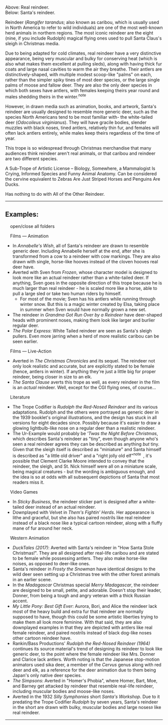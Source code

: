 Above: Real reindeer.  
Below: Santa's reindeer.

Reindeer (_Rangifer tarandus_; also known as caribou, which is usually used in North America to refer to wild individuals) are one of the most well-known herd animals in northern regions. The most iconic reindeer are the eight (nine, if you include Rudolph) magical flying ones used to pull Santa Claus's sleigh in Christmas media.

Due to being adapted for cold climates, real reindeer have a very distinctive appearance, being very muscular and bulky for conserving heat (which is also what makes them excellent at pulling sleds), along with having thick fur coats and large nasal cavities to warm the air they breathe. Their antlers are distinctively-shaped, with multiple modest scoop-like "palms" on each, rather than the simpler spiky tines of most deer species, or the large single palms of moose and fallow deer. They are also the only deer species in which both sexes have antlers, with females keeping theirs year round and males shedding theirs in the winter.<sup>note&nbsp;</sup> 

However, in drawn media such as animation, books, and artwork, Santa's reindeer are usually designed to resemble more generic deer, such as the species North Americans tend to be most familiar with- the white-tailed deer (_Odocoileus virginianus_). They will have gracile bodies, slender muzzles with black noses, tined antlers, relatively thin fur, and females will often lack antlers entirely, while males keep theirs regardless of the time of year.

This trope is so widespread through Christmas merchandise that many audiences think reindeer aren't real animals, or that caribou and reindeer are two different species.

A Sub-Trope of Artistic License – Biology, Somewhere, a Mammalogist Is Crying, Informed Species and Funny Animal Anatomy. Can be considered the cervine equivalent to Zebras Are Just Striped Horses and Penguins Are Ducks.

Has nothing to do with All of the Other Reindeer.

___

## Examples:

    open/close all folders 

    Films — Animation 

-   In _Annabelle's Wish_, all of Santa's reindeer are drawn to resemble generic deer. Including Annabelle herself at the end, after she is transformed from a cow to a reindeer with cow markings. They are also drawn with single, horse-like hooves instead of the cloven hooves real deer have.
-   Averted with Sven from _Frozen_, whose character model is designed to look more like an actual reindeer rather than a white-tailed deer. If anything, Sven goes in the opposite direction of this trope because he is much larger than real reindeer - he is scaled more like a horse, able to pull a large sled or take two human riders by himself.
    -   For most of the movie; Sven has his antlers while running through winter snow. But this is a magic winter created by Elsa, taking place in summer when Sven would have normally grown a new set.
-   The reindeer in _Grandma Got Run Over by a Reindeer_ have deer-shaped heads with prominent noses, making them look like larger and burlier regular deer.
-   _The Polar Express_: White Tailed reindeer are seen as Santa's sleigh pullers. Even more jarring when a herd of more realistic caribou can be seen earlier.

    Films — Live-Action 

-   Averted in _The Christmas Chronicles_ and its sequel. The reindeer not only look realistic and accurate, but are explicitly stated to be female (hence, antlers in winter). If anything they're just a little big for proper reindeer, being closer in size to an elk.
-   _The Santa Clause_ averts this trope as well, as every reindeer in the film is an _actual_ reindeer. Well, except for the CGI flying ones, of course...

    Literature 

-   The Trope Codifier is _Rudolph the Red-Nosed Reindeer_ and its various adaptations. Rudolph and the others were portrayed as generic deer in the 1939 booklet's original illustrations, and the design has stuck in all versions for eight decades since. Possibly because it's easier to draw a glowing lightbulb-like nose on a regular deer than a realistic reindeer.
-   The Ur-Example would probably be _'Twas the Night Before Christmas_, which describes Santa's reindeer as "tiny", even though anyone who's seen a real reindeer agrees they can be described as anything _but_ tiny. Given that the sleigh itself is described as "miniature" and Santa himself is described as "a little old driver" and a "right jolly old elf"<sup>note&nbsp;</sup> , it's possible that Clement Clarke Moore intended to convey that the reindeer, the sleigh, and St. Nick himself were all on a miniature scale, being magical creatures - but the wording is ambiguous enough, and the idea is so at odds with all subsequent depictions of Santa that most readers miss it.

    Video Games 

-   In _Sticky Business_, the reindeer sticker part is designed after a white-tailed deer instead of an actual reindeer.
-   Downplayed with Velvet in _Them's Fightin' Herds_. Her appearance is lithe and graceful, but she also has paired nostrils like real reindeer instead of a black nose like a typical cartoon reindeer, along with a fluffy mane of fur around her neck.

    Western Animation 

-   _DuckTales (2017)_: Averted with Santa's reindeer in "How Santa Stole Christmas!". They are all designed after real-life caribou and are stated to be female while possessing antlers. They also make horse-like noises, as opposed to deer-like ones.
-   Santa's reindeer in _Frosty the Snowman_ have identical designs to the wild deer seen setting up a Christmas tree with the other forest animals in an earlier scene.
-   In the _Madagascar_ Christmas special _Merry Madagascar_, the reindeer are designed to be small, petite, and adorable. Doesn't stop their leader, Donner, from being a tough and angry veteran with a thick Russian accent.
-   _My Little Pony: Best Gift Ever_: Aurora, Bori, and Alice the reindeer lack most of the heavy build and extra fur that reindeer are normally supposed to have, though this could be some artistic liberties trying to make them all look more feminine. With that said, they are also downplayed examples in that they are depicted with antlers like real female reindeer, and paired nostrils instead of black dog-like noses other cartoon reindeer have.
-   Rankin/Bass Productions' _Rudolph the Red-Nosed Reindeer (1964)_ continues its source material's trend of designing its reindeer to look like generic deer, to the point where the female reindeer like Mrs. Donner and Clarice lack antlers. Worth noting is that the Japanese stop-motion animators used sika deer, a member of the _Cervus_ genus along with red deer and elk, as a reference for the deer animation due to them being Japan's only native deer species.
-   _The Simpsons_: Averted in "Homer's Phobia", where Homer, Bart, Moe, and Barney get attacked by reindeer that resemble real-life reindeer, including muscular bodies and moose-like noses.
-   Averted in the 1932 _Silly Symphonies_ short _Santa's Workshop_. Due to it predating the Trope Codifier _Rudolph_ by seven years, Santa's reindeer in the short are drawn with bulky, muscular bodies and large noses<small>◊</small> like real reindeer.

___